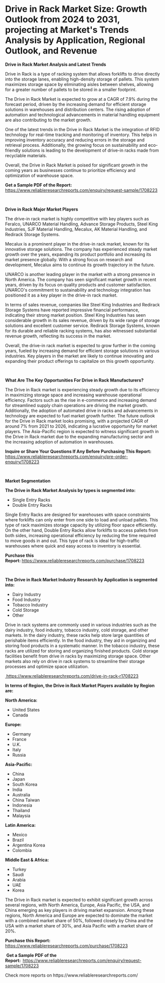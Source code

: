 <p><h1>Drive in Rack Market Size: Growth Outlook from 2024 to 2031, projecting at Market's Trends Analysis by Application, Regional Outlook, and Revenue</h1></p><p><strong>Drive in Rack Market Analysis and Latest Trends</strong></p>
<p><p>Drive in Rack is a type of racking system that allows forklifts to drive directly into the storage lanes, enabling high-density storage of pallets. This system maximizes storage space by eliminating aisles between shelves, allowing for a greater number of pallets to be stored in a smaller footprint.</p><p>The Drive in Rack Market is expected to grow at a CAGR of 7.9% during the forecast period, driven by the increasing demand for efficient storage solutions in warehouses and distribution centers. The rising adoption of automation and technological advancements in material handling equipment are also contributing to the market growth.</p><p>One of the latest trends in the Drive in Rack Market is the integration of RFID technology for real-time tracking and monitoring of inventory. This helps in improving inventory accuracy and reducing errors in the storage and retrieval process. Additionally, the growing focus on sustainability and eco-friendly solutions is leading to the development of drive-in racks made from recyclable materials.</p><p>Overall, the Drive in Rack Market is poised for significant growth in the coming years as businesses continue to prioritize efficiency and optimization of warehouse space.</p></p>
<p><strong>Get a Sample PDF of the Report:&nbsp;</strong> <a href="https://www.reliableresearchreports.com/enquiry/request-sample/1708223">https://www.reliableresearchreports.com/enquiry/request-sample/1708223</a></p>
<p>&nbsp;</p>
<p><strong>Drive in Rack Major Market Players</strong></p>
<p><p>The drive-in rack market is highly competitive with key players such as Feralco, UNARCO Material Handling, Advance Storage Products, Steel King Industries, SJF Material Handling, Mecalux, AK Material Handling, and Redirack Storage Systems. </p><p>Mecalux is a prominent player in the drive-in rack market, known for its innovative storage solutions. The company has experienced steady market growth over the years, expanding its product portfolio and increasing its market presence globally. With a strong focus on research and development, Mecalux aims to continue its growth trajectory in the future.</p><p>UNARCO is another leading player in the market with a strong presence in North America. The company has seen significant market growth in recent years, driven by its focus on quality products and customer satisfaction. UNARCO's commitment to sustainability and technology integration has positioned it as a key player in the drive-in rack market.</p><p>In terms of sales revenue, companies like Steel King Industries and Redirack Storage Systems have reported impressive financial performance, indicating their strong market position. Steel King Industries has seen considerable growth in its sales revenue, driven by its wide range of storage solutions and excellent customer service. Redirack Storage Systems, known for its durable and reliable racking systems, has also witnessed substantial revenue growth, reflecting its success in the market.</p><p>Overall, the drive-in rack market is expected to grow further in the coming years, fueled by increasing demand for efficient storage solutions in various industries. Key players in the market are likely to continue innovating and expanding their product offerings to capitalize on this growth opportunity.</p></p>
<p>&nbsp;</p>
<p><strong>What Are The Key Opportunities For Drive in Rack Manufacturers?</strong></p>
<p><p>The Drive in Rack market is experiencing steady growth due to its efficiency in maximizing storage space and increasing warehouse operational efficiency. Factors such as the rise in e-commerce and increasing demand for streamlined supply chain operations are driving the market growth. Additionally, the adoption of automated drive in racks and advancements in technology are expected to fuel market growth further. The future outlook for the Drive in Rack market looks promising, with a projected CAGR of around 7% from 2021 to 2026, indicating a lucrative opportunity for market players. The Asia-Pacific region is expected to witness significant growth in the Drive in Rack market due to the expanding manufacturing sector and the increasing adoption of automation in warehouses.</p></p>
<p><strong>Inquire or Share Your Questions If Any Before Purchasing This Report:</strong> <a href="https://www.reliableresearchreports.com/enquiry/pre-order-enquiry/1708223">https://www.reliableresearchreports.com/enquiry/pre-order-enquiry/1708223</a></p>
<p>&nbsp;</p>
<p><strong>Market Segmentation</strong></p>
<p><strong>The Drive in Rack Market Analysis by types is segmented into:</strong></p>
<p><ul><li>Single Entry Racks</li><li>Double Entry Racks</li></ul></p>
<p><p>Single Entry Racks are designed for warehouses with space constraints where forklifts can only enter from one side to load and unload pallets. This type of rack maximizes storage capacity by utilizing floor space efficiently. On the other hand, Double Entry Racks allow forklifts to access pallets from both sides, increasing operational efficiency by reducing the time required to move goods in and out. This type of rack is ideal for high-traffic warehouses where quick and easy access to inventory is essential.</p></p>
<p><strong>Purchase this Report:&nbsp;</strong><a href="https://www.reliableresearchreports.com/purchase/1708223">https://www.reliableresearchreports.com/purchase/1708223</a></p>
<p>&nbsp;</p>
<p><strong>The Drive in Rack Market Industry Research by Application is segmented into:</strong></p>
<p><ul><li>Dairy Industry</li><li>Food Industry</li><li>Tobacco Industry</li><li>Cold Storage</li><li>Other</li></ul></p>
<p><p>Drive in rack systems are commonly used in various industries such as the dairy industry, food industry, tobacco industry, cold storage, and other markets. In the dairy industry, these racks help store large quantities of perishable items efficiently. In the food industry, they aid in organizing and storing food products in a systematic manner. In the tobacco industry, these racks are utilized for storing and organizing finished products. Cold storage facilities benefit from drive in racks by maximizing storage space. Other markets also rely on drive in rack systems to streamline their storage processes and optimize space utilization.</p></p>
<p><a href="https://www.reliableresearchreports.com/drive-in-rack-r1708223">&nbsp;https://www.reliableresearchreports.com/drive-in-rack-r1708223</a></p>
<p><strong>In terms of Region, the Drive in Rack Market Players available by Region are:</strong></p>
<p>
    <p> <strong> North America: </strong>
        <ul>
            <li>United States</li>
            <li>Canada</li>
        </ul>
        </p> 
    <p> <strong> Europe: </strong>
        <ul>
            <li>Germany</li>
            <li>France</li>
            <li>U.K.</li>
            <li>Italy</li>
            <li>Russia</li>
        </ul>
        </p> 
    <p> <strong> Asia-Pacific: </strong>
        <ul>
            <li>China</li>
            <li>Japan</li>
            <li>South Korea</li>
            <li>India</li>
            <li>Australia</li>
            <li>China Taiwan</li>
            <li>Indonesia</li>
            <li>Thailand</li>
            <li>Malaysia</li>
        </ul>
        </p> 
    <p> <strong> Latin America: </strong>
        <ul>
            <li>Mexico</li>
            <li>Brazil</li>
            <li>Argentina Korea</li>
            <li>Colombia</li>
        </ul>
        </p> 
    <p> <strong> Middle East & Africa: </strong>
        <ul>
            <li>Turkey</li>
            <li>Saudi</li>
            <li>Arabia</li>
            <li>UAE</li>
            <li>Korea</li>
        </ul>
    </p>
    </p>
<p><p>The Drive in Rack market is expected to exhibit significant growth across several regions, with North America, Europe, Asia Pacific, the USA, and China emerging as key players in driving market expansion. Among these regions, North America and Europe are expected to dominate the market with a combined market share of 50%, followed closely by China and the USA with a market share of 30%, and Asia Pacific with a market share of 20%.</p></p>
<p><strong>Purchase this Report: </strong><a href="https://www.reliableresearchreports.com/purchase/1708223">https://www.reliableresearchreports.com/purchase/1708223</a></p>
<p>&nbsp;<strong>Get a Sample PDF of the Report:&nbsp;&nbsp;</strong><a href="https://www.reliableresearchreports.com/enquiry/request-sample/1708223">https://www.reliableresearchreports.com/enquiry/request-sample/1708223</a></p>
<p><strong></strong></p>
<p>Check more reports on https://www.reliableresearchreports.com/</p>